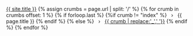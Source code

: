 <a class="breadcrumb-item link-dark text-decoration-none" href='{{ site.baseurl }}/'>{{ site.title }}</a>
{% assign crumbs = page.url | split: '/' %}
{% for crumb in crumbs offset: 1 %}
  {% if forloop.last %}
    {%if crumb != "index" %}
      <span>&nbsp;&nbsp;&rsaquo;&nbsp;&nbsp;</span>
        {{ page.title }}
    {% endif %}
  {% else %}
  <span>&nbsp;&nbsp;&rsaquo;&nbsp;&nbsp;</span>
    <a class="breadcrumb-item link-dark text-decoration-none" href="{% assign crumb_limit = forloop.index | plus: 1 %}{{site.baseurl}}{% for crumb in crumbs limit: crumb_limit %}{{ crumb | append: '/' }}{% endfor %}">{{ crumb | replace:'_',' '}}</a>
  {% endif %}
{% endfor %}
